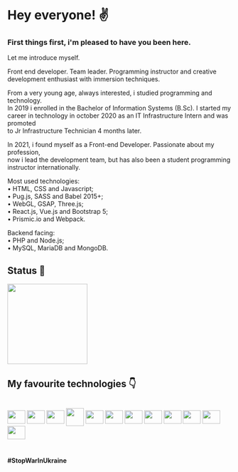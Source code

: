 # Hey everyone! ✌

### First things first, i'm pleased to have you been here.

Let me introduce myself.

Front end developer. Team leader. Programming instructor and creative \
development enthusiast with immersion techniques.

From a very young age, always interested, i studied programming and technology. \
In 2019 i enrolled in the Bachelor of Information Systems (B.Sc). I started my \
career in technology in october 2020 as an IT Infrastructure Intern and was promoted \
to Jr Infrastructure Technician 4 months later.

In 2021, i found myself as a Front-end Developer. Passionate about my profession, \
now i lead the development team, but has also been a student programming \
instructor internationally.

Most used technologies:\
• HTML, CSS and Javascript;\
• Pug.js, SASS and Babel 2015+;\
• WebGL, GSAP, Three.js;\
• React.js, Vue.js and Bootstrap 5;\
• Prismic.io and Webpack.

Backend facing:\
• PHP and Node.js;\
• MySQL, MariaDB and MongoDB.

## Status 🎉

<div align="start">
  <a href="https://github.com/gitBiohazard">
    <img height="180em" src="https://github-readme-stats.vercel.app/api/?username=gitBiohazard&show_icons=true&theme=chartreuse-dark&include_all_commits=true&count_private=true"/>
  </a>
</div>
  
## My favourite technologies 👇
  
<div style="display: inline_block"><br>
  <img align="center" height="30" width="40" src="https://cdn.jsdelivr.net/gh/devicons/devicon/icons/html5/html5-original.svg" />
  <img align="center" height="30" width="40" src="https://cdn.jsdelivr.net/gh/devicons/devicon/icons/css3/css3-original.svg" />
  <img align="center" height="30" width="40" src="https://cdn.jsdelivr.net/gh/devicons/devicon/icons/javascript/javascript-plain.svg" />
  <img align="center" height="40" width="40" src="https://cdn.icon-icons.com/icons2/2699/PNG/512/pugjs_logo_icon_170825.png" />
  <img align="center" height="30" width="40" src="https://cdn.jsdelivr.net/gh/devicons/devicon/icons/sass/sass-original.svg" />
  <img align="center" height="30" width="40" src="https://cdn.jsdelivr.net/gh/devicons/devicon/icons/babel/babel-original.svg" />
  <img align="center" height="30" width="40" src="https://cdn.jsdelivr.net/gh/devicons/devicon/icons/react/react-original.svg" />
  <img align="center" height="30" width="40" src="https://cdn.jsdelivr.net/gh/devicons/devicon/icons/vuejs/vuejs-original.svg" />
  <img align="center" height="30" width="40" src="https://cdn.jsdelivr.net/gh/devicons/devicon/icons/bootstrap/bootstrap-plain.svg" />
  <img align="center" height="30" width="40" src="https://cdn.jsdelivr.net/gh/devicons/devicon/icons/webpack/webpack-original.svg" />
  <img align="center" height="30" width="40" src="https://cdn.jsdelivr.net/gh/devicons/devicon/icons/nodejs/nodejs-original.svg" />
  <img align="center" height="30" width="40" src="https://cdn.jsdelivr.net/gh/devicons/devicon/icons/php/php-plain.svg" />
</div>
  
  #
  
 #### #StopWarInUkraine <img align="center" height="15" width="20" src="https://upload.wikimedia.org/wikipedia/commons/4/49/Flag_of_Ukraine.svg" />
